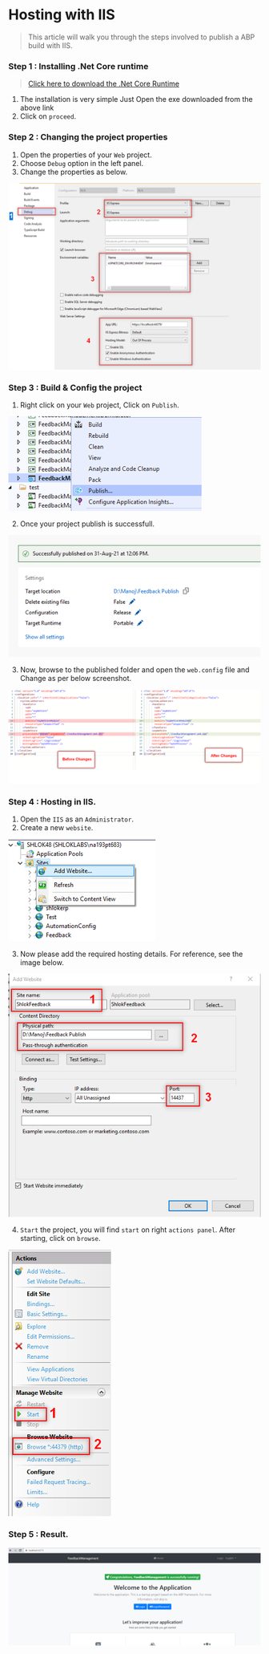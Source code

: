# Hosting with IIS
> This article will walk you through the steps involved to publish a ABP build with IIS.

### Step 1 : Installing .Net Core runtime

> [Click here to  download the .Net Core Runtime](https://dotnet.microsoft.com/download/dotnet/thank-you/runtime-aspnetcore-5.0.9-windows-hosting-bundle-installer)

1. The installation is very simple Just Open the exe downloaded from the above link
2. Click on `proceed`.

### Step 2 : Changing the project properties

1. Open the properties of your `Web` project.
2. Choose `Debug` option in the left panel.
3. Change the properties as below.


![Alt text](../_images/Hosting/properties.png)

### Step 3 : Build & Config the project

1. Right click on your `Web` project, Click on `Publish`.

![Alt text](../_images/Hosting/publish.png)

2. Once your project publish is successfull.

![Alt text](../_images/Hosting/pubsuc.png)

3. Now, browse to the published folder and open the `web.config` file and Change as per below screenshot.

![Alt text](../_images/Hosting/configchanges.png)

### Step 4 : Hosting in IIS.

1. Open the `IIS` as an `Administrator`.
2. Create a new `website`.

![Alt text](../_images/Hosting/addsite.png)

3. Now please add the required hosting details. For reference, see the image below.

![Alt text](../_images/Hosting/addsitefields.png)

4. `Start` the project, you will find `start` on right `actions panel`. After starting, click on `browse`.

![Alt text](../_images/Hosting/start.png)

### Step 5 : Result.

![Alt text](../_images/Hosting/result.png)